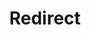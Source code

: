 ﻿---
layout: src/layouts/Redirect.astro
title: Redirect
redirect: https://octopus.com/docs/octopus-rest-api/octopus.server.exe-command-line/run
pubDate:  2023-01-01
navSearch: false
navSitemap: false
navMenu: false
---
